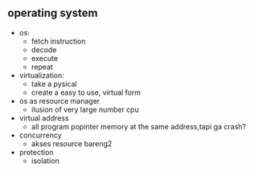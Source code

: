 ## operating system
- os:
    - fetch instruction
    - decode
    - execute
    - repeat
- virtualization:
    - take a pysical
    - create a easy to use, virtual form
- os as resource manager
    - ilusion of very large number cpu
- virtual address
    - all program popinter memory at the same address,tapi ga crash?
- concurrency
    - akses resource bareng2
- protection
    - isolation